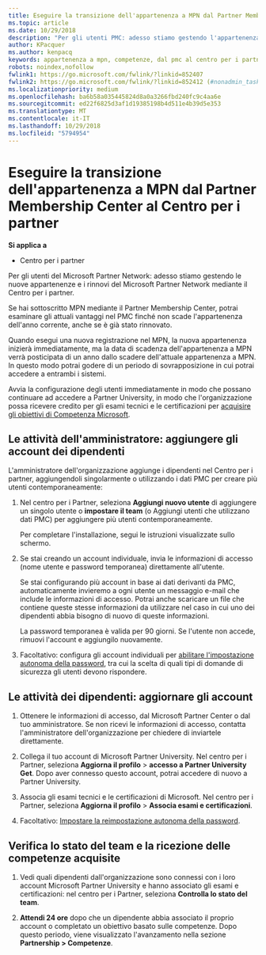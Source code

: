 ```yaml
---
title: Eseguire la transizione dell'appartenenza a MPN dal Partner Membership Center al Centro per i partner
ms.topic: article
ms.date: 10/29/2018
description: "Per gli utenti PMC: adesso stiamo gestendo l'appartenenza a MPN mediante il Centro per i partner. Ecco le operazioni che puoi effettuare."
author: KPacquer
ms.author: kenpacq
keywords: appartenenza a mpn, competenze, dal pmc al centro per i partner
robots: noindex,nofollow
fwlink1: https://go.microsoft.com/fwlink/?linkid=852407
fwlink2: https://go.microsoft.com/fwlink/?linkid=852412 (#nonadmin_tasks)
ms.localizationpriority: medium
ms.openlocfilehash: ba6b58a035445824d8a0a3266fbd240fc9c4aa6e
ms.sourcegitcommit: ed22f6825d3af1d19385198b4d511e4b39d5e353
ms.translationtype: MT
ms.contentlocale: it-IT
ms.lasthandoff: 10/29/2018
ms.locfileid: "5794954"
---
```

# <a name="transition-your-mpn-membership-from-partner-membership-center-to-partner-center"></a>Eseguire la transizione dell'appartenenza a MPN dal Partner Membership Center al Centro per i partner

**Si applica a**
-  Centro per i partner

Per gli utenti del Microsoft Partner Network: adesso stiamo gestendo le nuove appartenenze e i rinnovi del Microsoft Partner Network mediante il Centro per i partner.  

Se hai sottoscritto MPN mediante il Partner Membership Center, potrai esaminare gli attuali vantaggi nel PMC finché non scade l'appartenenza dell'anno corrente, anche se è già stato rinnovato. 

Quando esegui una nuova registrazione nel MPN, la nuova appartenenza inizierà immediatamente, ma la data di scadenza dell'appartenenza a MPN verrà posticipata di un anno dallo scadere dell'attuale appartenenza a MPN. In questo modo potrai godere di un periodo di sovrapposizione in cui potrai accedere a entrambi i sistemi.

Avvia la configurazione degli utenti immediatamente in modo che possano continuare ad accedere a Partner University, in modo che l'organizzazione possa ricevere credito per gli esami tecnici e le certificazioni per [acquisire gli obiettivi di Competenza Microsoft](competencies.md). 

## <a name="admin-tasks-add-employee-accounts"></a>Le attività dell'amministratore: aggiungere gli account dei dipendenti

L'amministratore dell'organizzazione aggiunge i dipendenti nel Centro per i partner, aggiungendoli singolarmente o utilizzando i dati PMC per creare più utenti contemporaneamente:

1.  Nel centro per i Partner, seleziona **Aggiungi nuovo utente** di aggiungere un singolo utente o **impostare il team** (o Aggiungi utenti che utilizzano dati PMC) per aggiungere più utenti contemporaneamente.
    
    Per completare l'installazione, segui le istruzioni visualizzate sullo schermo.

2.  Se stai creando un account individuale, invia le informazioni di accesso (nome utente e password temporanea) direttamente all'utente.

    Se stai configurando più account in base ai dati derivanti da PMC, automaticamente invieremo a ogni utente un messaggio e-mail che include le informazioni di accesso. Potrai anche scaricare un file che contiene queste stesse informazioni da utilizzare nel caso in cui uno dei dipendenti abbia bisogno di nuovo di queste informazioni.

    La password temporanea è valida per 90 giorni. Se l'utente non accede, rimuovi l'account e aggiungilo nuovamente.

3.  Facoltativo: configura gli account individuali per [abilitare l'impostazione autonoma della password](https://docs.microsoft.com/azure/active-directory/active-directory-passwords-getting-started), tra cui la scelta di quali tipi di domande di sicurezza gli utenti devono rispondere. 

## <a href="" id="nonadmin_tasks"></a> Le attività dei dipendenti: aggiornare gli account

1.  Ottenere le informazioni di accesso, dal Microsoft Partner Center o dal tuo amministratore. Se non ricevi le informazioni di accesso, contatta l'amministratore dell'organizzazione per chiedere di inviartele direttamente. 

2.  Collega il tuo account di Microsoft Partner University. Nel centro per i Partner, seleziona **Aggiorna il profilo** > **accesso a Partner University Get**.  Dopo aver connesso questo account, potrai accedere di nuovo a Partner University.

3.  Associa gli esami tecnici e le certificazioni di Microsoft. Nel centro per i Partner, seleziona **Aggiorna il profilo** > **Associa esami e certificazioni**. 

4.  Facoltativo: [Impostare la reimpostazione autonoma della password](https://docs.microsoft.com/en-us/azure/active-directory/active-directory-passwords-update-your-own-password).

## <a name="checking-team-status-and-receiving-competency-achievements"></a>Verifica lo stato del team e la ricezione delle competenze acquisite

1.  Vedi quali dipendenti dall'organizzazione sono connessi con i loro account Microsoft Partner University e hanno associato gli esami e certificazioni: nel centro per i Partner, seleziona **Controlla lo stato del team**.

2.  **Attendi 24 ore** dopo che un dipendente abbia associato il proprio account o completato un obiettivo basato sulle competenze. Dopo questo periodo, viene visualizzato l'avanzamento nella sezione **Partnership > Competenze**.
